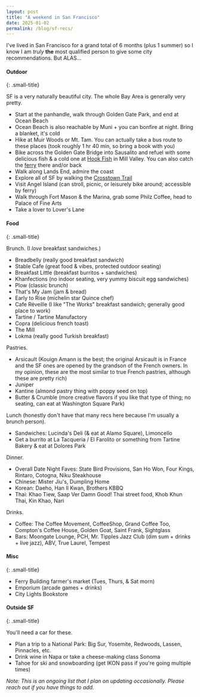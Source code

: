 ```yaml
---
layout: post
title: "A weekend in San Francisco"
date: 2025-01-02
permalink: /blog/sf-recs/
---
```


I've lived in San Francisco for a grand total of 6 months (plus 1 summer) so I know I am *truly* **the** 
most qualified person to give some city recommendations. But ALAS...

#### Outdoor
{: .small-title}

SF is a very naturally beautiful city. The whole Bay Area is generally very pretty.

<ul class="bullets">
   <li>Start at the panhandle, walk through Golden Gate Park, and end at Ocean Beach</li>
   <li>Ocean Beach is also reachable by Muni + you can bonfire at night. Bring a blanket, it's cold</li>
   <li>Hike at Muir Woods or Mt. Tam. You can actually take a bus route to these places (took roughly 1 hr 40 min, so bring a book with you)</li>
   <li>Bike across the Golden Gate Bridge into Sausalito and refuel with some delicious fish & a cold one at <a href="https://www.hookfishco.com/">Hook Fish</a> in Mill Valley. 
   You can also catch the <a href="https://sanfranciscobayferry.com/">ferry</a> there and/or back</li>
   <li>Walk along Lands End, admire the coast</li>
   <li>Explore all of SF by walking the <a href="https://crosstowntrail.org/">Crosstown Trail</a></li>
   <li>Visit Angel Island (can stroll, picnic, or leisurely bike around; accessible by ferry)</li>
   <li>Walk through Fort Mason & the Marina, grab some Philz Coffee, head to Palace of Fine Arts</li>
   <li>Take a lover to Lover's Lane</li>
</ul>

<div class="spacer"></div>

#### Food
{: .small-title}

Brunch. (I *love* breakfast sandwiches.)

<ul class="bullets">
   <li>Breadbelly (really good breakfast sandwich)</li>
   <li>Stable Cafe (great food & vibes, protected outdoor seating)</li>
   <li>Breakfast Little (breakfast burritos + sandwiches)</li>
   <li>Khanfections (no indoor seating, very yummy biscuit egg sandwiches)</li>
   <li>Plow (classic brunch)</li>
   <li>That's My Jam (jam & bread)</li>
   <li>Early to Rise (michelin star Quince chef)</li>
   <li>Cafe Réveille (I like "The Works" breakfast sandwich; generally good place to work)</li>
   <li>Tartine / Tartine Manufactory</li>
   <li>Copra (delicious french toast)</li>
   <li>The Mill</li>
   <li>Lokma (really good Turkish breakfast)</li>
</ul>

<div class="spacer"></div>

Pastries.

<ul class="bullets">
   <li>Arsicault (Kouign Amann is the best; the original Arsicault is in France and the SF ones are opened by the grandson of the French owners. 
      In my opinion, these are the most similar to true French pastries, although these are pretty rich)</li>
   <li>Juniper</li>
   <li>Kantine (almond pastry thing with poppy seed on top)</li>
   <li>Butter & Crumble (more creative flavors if you like that type of thing; no seating, can eat at Washington Square Park)</li>
</ul>

<div class="spacer"></div>

Lunch (honestly don't have that many recs here because I'm usually a brunch person).

<ul class="bullets">
   <li>Sandwiches: Lucinda's Deli (& eat at Alamo Square), Limoncello</li>
   <li>Get a burrito at La Tacqueria / El Farolito or something from Tartine Bakery & eat at Dolores Park</li>
</ul> 

<div class="spacer"></div>

Dinner. 

<ul class="bullets">
   <li>Overall Date Night Faves: State Bird Provisions, San Ho Won, Four Kings, Rintaro, Cotogna, Niku Steakhouse</li>
   <li>Chinese: Mister Jiu's, Dumpling Home</li>
   <li>Korean: Daeho, Han Il Kwan, Brothers KBBQ</li>
   <li>Thai: Khao Tiew, Saap Ver Damn Good! Thai street food, Khob Khun Thai, Kin Khao, Nari </li>
</ul>

<div class="spacer"></div>

Drinks. 

<ul class="bullets">
   <li>Coffee: The Coffee Movement, CoffeeShop, Grand Coffee Too, Compton's Coffee House, Golden Goat, Saint Frank, Sightglass</li>
   <li>Bars: Moongate Lounge, PCH, Mr. Tipples Jazz Club (dim sum + drinks + live jazz), ABV, True Laurel, Tempest</li>
</ul>

<div class="spacer"></div>

#### Misc
{: .small-title}

<ul class="bullets">
   <li>Ferry Building farmer's market (Tues, Thurs, & Sat morn)</li>
   <li>Emporium (arcade games + drinks)</li>
   <li>City Lights Bookstore</li>
</ul>

<div class="spacer"></div>

#### Outside SF
{: .small-title}

You'll need a car for these.

<ul class="bullets">
   <li>Plan a trip to a National Park: Big Sur, Yosemite, Redwoods, Lassen, Pinnacles, etc.</li>
   <li>Drink wine in Napa or take a cheese-making class Sonoma</li>
   <li>Tahoe for ski and snowboarding (get IKON pass if you're going multiple times)</li>
</ul>

<div class="spacer"></div>
<div class="spacer"></div>

*Note: This is an ongoing list that I plan on updating occasionally. Please reach out if you have things to add.*